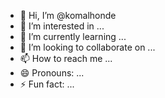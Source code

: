 - 👋 Hi, I’m @komalhonde
- 👀 I’m interested in ...
- 🌱 I’m currently learning ...
- 💞️ I’m looking to collaborate on ...
- 📫 How to reach me ...
- 😄 Pronouns: ...
- ⚡ Fun fact: ...

<!---
komalhonde/komalhonde is a ✨ special ✨ repository because its `README.md` (this file) appears on your GitHub profile.
You can click the Preview link to take a look at your changes.
--->
